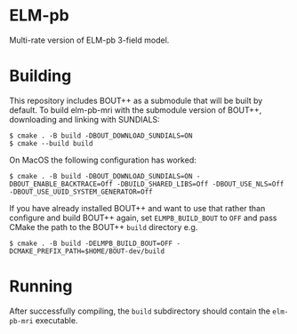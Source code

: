 # ELM-pb

Multi-rate version of ELM-pb 3-field model.

# Building

This repository includes BOUT++ as a submodule that will be built by
default. To build elm-pb-mri with the submodule version of BOUT++,
downloading and linking with SUNDIALS:

    $ cmake . -B build -DBOUT_DOWNLOAD_SUNDIALS=ON
    $ cmake --build build

On MacOS the following configuration has worked:

    $ cmake . -B build -DBOUT_DOWNLOAD_SUNDIALS=ON -DBOUT_ENABLE_BACKTRACE=Off -DBUILD_SHARED_LIBS=Off -DBOUT_USE_NLS=Off -DBOUT_USE_UUID_SYSTEM_GENERATOR=Off

If you have already installed BOUT++ and want to use that rather than
configure and build BOUT++ again, set `ELMPB_BUILD_BOUT` to `OFF` and pass
CMake the path to the BOUT++ `build` directory e.g.

    $ cmake . -B build -DELMPB_BUILD_BOUT=OFF -DCMAKE_PREFIX_PATH=$HOME/BOUT-dev/build

# Running

After successfully compiling, the `build` subdirectory should contain
the `elm-pb-mri` executable.
